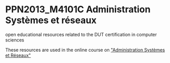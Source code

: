 # PPN2013_M4101C Administration Systèmes et réseaux
open educational resources related to the DUT certification in computer sciences

These resources are used in the online course on ["Administration Systèmes et Réseaux"](https://madoc.univ-nantes.fr/course/view.php?id=29877) 
